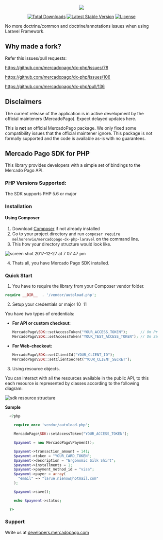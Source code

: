 <p align="center"><img src="https://s3-sa-east-1.amazonaws.com/melhorenvio/logo-2.png"></p>

<p align="center">
<a href="https://packagist.org/packages/melhorenvio/mercadopago-dx-php-laravel"><img src="https://poser.pugx.org/melhorenvio/mercadopago-dx-php-laravel/d/total.svg" alt="Total Downloads"></a>
<a href="https://packagist.org/packages/melhorenvio/mercadopago-dx-php-laravel"><img src="https://poser.pugx.org/melhorenvio/mercadopago-dx-php-laravel/v/stable.svg" alt="Latest Stable Version"></a>
<a href="https://packagist.org/packages/melhorenvio/mercadopago-dx-php-laravel"><img src="https://poser.pugx.org/melhorenvio/mercadopago-dx-php-laravel/license.svg" alt="License"></a>
</p>

No more doctrine/common and doctrine/annotations issues when using Laravel Framework.

## Why made a fork?

Refer this issues/pull requests:

https://github.com/mercadopago/dx-php/issues/78

https://github.com/mercadopago/dx-php/issues/106

https://github.com/mercadopago/dx-php/pull/136

## Disclaimers
The current release of the application is in active development by the official mainteners (MercadoPago). Expect delayed updates here.

This is **not** an official MercadoPago package. We only fixed some compatibility issues that the official maintener ignore. This package is not formally supported and the code is available as-is with no guarantees.

## Mercado Pago SDK for PHP

This library provides developers with a simple set of bindings to the Mercado Pago API.

### PHP Versions Supported:

The SDK supports PHP 5.6 or major

### Installation 

#### Using Composer

1. Download [Composer](https://getcomposer.org/doc/00-intro.md#installation-linux-unix-macos) if not already installed
2. Go to your project directory and run `composer require melhorenvio/mercadopago-dx-php-laravel` on the command line.
3. This how your directory structure would look like.

![screen shot 2017-12-27 at 7 07 47 pm](https://user-images.githubusercontent.com/864790/34394635-44f7745a-eb39-11e7-981d-77cf759cf05f.png)

4. Thats all, you have Mercado Pago SDK installed.

### Quick Start 

1. You have to require the library from your Composer vendor folder.

  ```php
  require __DIR__  . '/vendor/autoload.php';
  ```

2. Setup your credentials or major
10
​
11


  You have two types of credentials:

  * **For API or custom checkout:**
    ```php
    MercadoPago\SDK::setAccessToken("YOUR_ACCESS_TOKEN");      // On Production
    MercadoPago\SDK::setAccessToken("YOUR_TEST_ACCESS_TOKEN"); // On Sandbox
    ```
  * **For Web-checkout:**
    ```php
    MercadoPago\SDK::setClientId("YOUR_CLIENT_ID");
    MercadoPago\SDK::setClientSecret("YOUR_CLIENT_SECRET");
    ```

3. Using resource objects.

  You can interact with all the resources available in the public API, to this each resource is represented by classes according to the following diagram:
  
  ![sdk resource structure](https://user-images.githubusercontent.com/864790/34393059-9acad058-eb2e-11e7-9987-494eaf19d109.png)
  
  **Sample**
  
```php
  <?php
  
    require_once 'vendor/autoload.php';

    MercadoPago\SDK::setAccessToken("YOUR_ACCESS_TOKEN");

    $payment = new MercadoPago\Payment();

    $payment->transaction_amount = 141;
    $payment->token = "YOUR_CARD_TOKEN";
    $payment->description = "Ergonomic Silk Shirt";
    $payment->installments = 1;
    $payment->payment_method_id = "visa";
    $payment->payer = array(
      "email" => "larue.nienow@hotmail.com"
    );

    $payment->save();

    echo $payment->status;

  ?>
```
  
### Support 

Write us at [developers.mercadopago.com](https://developers.mercadopago.com)
